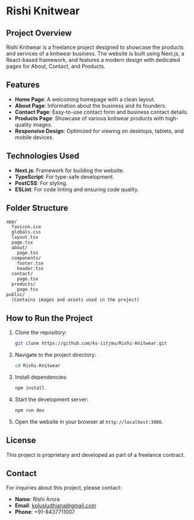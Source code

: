 # Rishi Knitwear

## Project Overview
Rishi Knitwear is a freelance project designed to showcase the products and services of a knitwear business. The website is built using Next.js, a React-based framework, and features a modern design with dedicated pages for About, Contact, and Products.

## Features
- **Home Page**: A welcoming homepage with a clean layout.
- **About Page**: Information about the business and its founders.
- **Contact Page**: Easy-to-use contact form and business contact details.
- **Products Page**: Showcase of various knitwear products with high-quality images.
- **Responsive Design**: Optimized for viewing on desktops, tablets, and mobile devices.

## Technologies Used
- **Next.js**: Framework for building the website.
- **TypeScript**: For type-safe development.
- **PostCSS**: For styling.
- **ESLint**: For code linting and ensuring code quality.

## Folder Structure
```
app/
  favicon.ico
  globals.css
  layout.tsx
  page.tsx
  about/
    page.tsx
  components/
    footer.tsx
    header.tsx
  contact/
    page.tsx
  products/
    page.tsx
public/
  (Contains images and assets used in the project)
```

## How to Run the Project
1. Clone the repository:
   ```bash
   git clone https://github.com/ks-iitjmu/Rishi-Knitwear.git
   ```
2. Navigate to the project directory:
   ```bash
   cd Rishi-Knitwear
   ```
3. Install dependencies:
   ```bash
   npm install
   ```
4. Start the development server:
   ```bash
   npm run dev
   ```
5. Open the website in your browser at `http://localhost:3000`.

## License
This project is proprietary and developed as part of a freelance contract.

## Contact
For inquiries about this project, please contact:
- **Name**: Rishi Arora
- **Email**: [kplusludhiana@gmail.com](mailto:kplusludhiana@gmail.com)
- **Phone**: +91-8437711007
